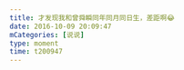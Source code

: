 ```yaml
---
title: 才发现我和曾舜瞬同年同月同日生，差距啊😂
date: 2016-10-09 20:09:47
mCategories: [说说]
type: moment
time: t200947
---
```


<div id="pics-20161009200947"></div>

<script src="/lib/moment/pics.js"></script>
<script>
var data = [
    {"link": "2016-10-09_000003.jpeg", "type": "shuoshuo"},
    {"link": "2016-10-09_000005.jpeg", "type": "shuoshuo"},
    {"link": "2016-10-09_000006.jpeg", "type": "shuoshuo"},
    {"link": "2016-10-09_000007.jpeg", "type": "shuoshuo"}
];
picsRender(data, "pics-20161009200947");
</script>
